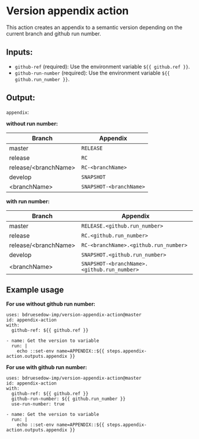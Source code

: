 # Version appendix action

This action creates an appendix to a semantic version depending on the current branch and github run number.



## Inputs:

* `github-ref` (required): Use the environment variable `${{ github.ref }}`.
* `github-run-number` (required): Use the environment variable `${{ github.run_number }}`.

## Output:

`appendix`:

**without run number:**

| Branch | Appendix |
| ------ | -------- |
| master | `RELEASE` |
| release | `RC` |
| release/\<branchName> | `RC-<branchName>` |
| develop | `SNAPSHOT` |
| \<branchName> | `SNAPSHOT-<branchName>` |

**with run number:**

| Branch | Appendix |
| ------ | -------- |
| master | `RELEASE.<github.run_number>` |
| release | `RC.<github.run_number>` |
| release/\<branchName> | `RC-<branchName>.<github.run_number>` |
| develop | `SNAPSHOT.<github.run_number>` |
| \<branchName> | `SNAPSHOT-<branchName>.<github.run_number>` |


## Example usage

**For use without github run number:**

```
uses: bdruesedow-imp/version-appendix-action@master
id: appendix-action
with:
  github-ref: ${{ github.ref }}

- name: Get the version to variable
  run: |
    echo ::set-env name=APPENDIX::${{ steps.appendix-action.outputs.appendix }}
```

**For use with github run number:**

```
uses: bdruesedow-imp/version-appendix-action@master
id: appendix-action
with:
  github-ref: ${{ github.ref }}
  github-run-number: ${{ github.run_number }}
  use-run-number: true

- name: Get the version to variable
  run: |
    echo ::set-env name=APPENDIX::${{ steps.appendix-action.outputs.appendix }}
```

